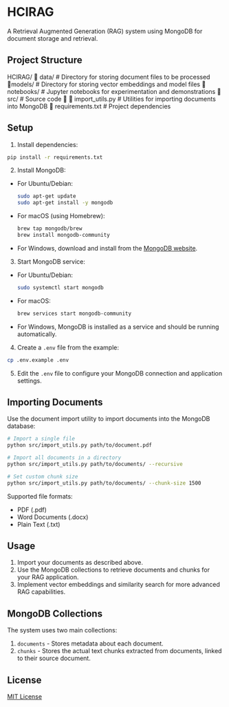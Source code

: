 # HCIRAG

A Retrieval Augmented Generation (RAG) system using MongoDB for document storage and retrieval.

## Project Structure


HCIRAG/
   data/              # Directory for storing document files to be processed
   models/            # Directory for storing vector embeddings and model files
   notebooks/         # Jupyter notebooks for experimentation and demonstrations
   src/               # Source code
      import_utils.py  # Utilities for importing documents into MongoDB
   requirements.txt   # Project dependencies


## Setup

1. Install dependencies:

```bash
pip install -r requirements.txt
```

2. Install MongoDB:

- For Ubuntu/Debian:
  ```bash
  sudo apt-get update
  sudo apt-get install -y mongodb
  ```

- For macOS (using Homebrew):
  ```bash
  brew tap mongodb/brew
  brew install mongodb-community
  ```

- For Windows, download and install from the [MongoDB website](https://www.mongodb.com/try/download/community).

3. Start MongoDB service:

- For Ubuntu/Debian:
  ```bash
  sudo systemctl start mongodb
  ```

- For macOS:
  ```bash
  brew services start mongodb-community
  ```

- For Windows, MongoDB is installed as a service and should be running automatically.

4. Create a `.env` file from the example:

```bash
cp .env.example .env
```

5. Edit the `.env` file to configure your MongoDB connection and application settings.

## Importing Documents

Use the document import utility to import documents into the MongoDB database:

```bash
# Import a single file
python src/import_utils.py path/to/document.pdf

# Import all documents in a directory
python src/import_utils.py path/to/documents/ --recursive

# Set custom chunk size
python src/import_utils.py path/to/documents/ --chunk-size 1500
```

Supported file formats:
- PDF (.pdf)
- Word Documents (.docx)
- Plain Text (.txt)

## Usage

1. Import your documents as described above.
2. Use the MongoDB collections to retrieve documents and chunks for your RAG application.
3. Implement vector embeddings and similarity search for more advanced RAG capabilities.

## MongoDB Collections

The system uses two main collections:

1. `documents` - Stores metadata about each document.
2. `chunks` - Stores the actual text chunks extracted from documents, linked to their source document.

## License

[MIT License](LICENSE)
